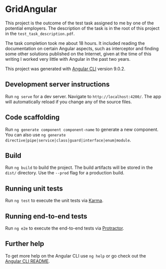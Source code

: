 # GridAngular

This project is the outcome of the test task assigned to me by one of the potential employers. The description of the task is in the root of this project in the `test_task_description.pdf`.

The task completion took me about 18 hours. It included reading the documentation on certain Angular aspects, such as interceptor and finding some other solutions published on the Internet, given at the time of this writing I worked very little with Angular in the past two years.

This project was generated with [Angular CLI](https://github.com/angular/angular-cli) version 9.0.2.

## Development server instructions

Run `ng serve` for a dev server. Navigate to `http://localhost:4200/`. The app will automatically reload if you change any of the source files.

## Code scaffolding

Run `ng generate component component-name` to generate a new component. You can also use `ng generate directive|pipe|service|class|guard|interface|enum|module`.

## Build

Run `ng build` to build the project. The build artifacts will be stored in the `dist/` directory. Use the `--prod` flag for a production build.

## Running unit tests

Run `ng test` to execute the unit tests via [Karma](https://karma-runner.github.io).

## Running end-to-end tests

Run `ng e2e` to execute the end-to-end tests via [Protractor](http://www.protractortest.org/).

## Further help

To get more help on the Angular CLI use `ng help` or go check out the [Angular CLI README](https://github.com/angular/angular-cli/blob/master/README.md).
